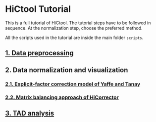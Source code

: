# HiCtool Tutorial

This is a full tutorial of HiCtool. The tutorial steps have to be followed in sequence. At the normalization step, choose the preferred method.

All the scripts used in the tutorial are inside the main folder ```scripts```.

## [1. Data preprocessing](/tutorial/data-preprocessing.md)
## 2. Data normalization and visualization
### [2.1. Explicit-factor correction model of Yaffe and Tanay](/tutorial/normalization-explicit-factor.md)
### [2.2. Matrix balancing approach of HiCorrector](/tutorial/normalization-matrix-balancing.md)
## [3. TAD analysis](/tutorial/tad-analysis.md)


